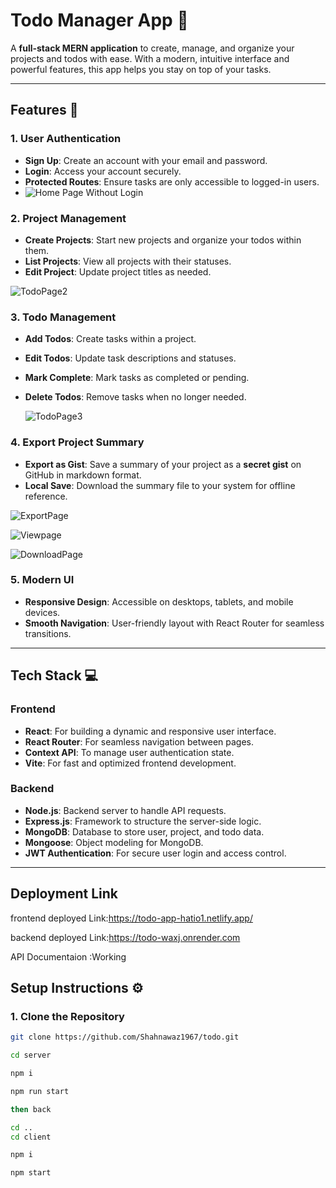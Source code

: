# **Todo Manager App** 📝

A **full-stack MERN application** to create, manage, and organize your projects and todos with ease. With a modern, intuitive interface and powerful features, this app helps you stay on top of your tasks.

---

## **Features** 🌟

### **1. User Authentication**
- **Sign Up**: Create an account with your email and password.  
- **Login**: Access your account securely.  
- **Protected Routes**: Ensure tasks are only accessible to logged-in users.
- 
  ![Home Page Without Login](https://github.com/user-attachments/assets/aedff3d0-4fea-4924-9db2-5a13b2a87d39)


### **2. Project Management**
- **Create Projects**: Start new projects and organize your todos within them.
- **List Projects**: View all projects with their statuses.  
- **Edit Project**: Update project titles as needed.

 ![TodoPage2](https://github.com/user-attachments/assets/5756f7f3-5038-42b1-a12a-c017e1b83d43)


### **3. Todo Management**
- **Add Todos**: Create tasks within a project.  
- **Edit Todos**: Update task descriptions and statuses.  
- **Mark Complete**: Mark tasks as completed or pending.  
- **Delete Todos**: Remove tasks when no longer needed.

  ![TodoPage3](https://github.com/user-attachments/assets/664e58ac-24bd-4ebe-8202-6ab3e5e3c3c6)


### **4. Export Project Summary**
- **Export as Gist**: Save a summary of your project as a **secret gist** on GitHub in markdown format.  
- **Local Save**: Download the summary file to your system for offline reference.

![ExportPage](https://github.com/user-attachments/assets/35566baa-f243-4db8-9402-7c1e55bc7d92)


![Viewpage](https://github.com/user-attachments/assets/926c5a5f-04a3-4d14-b67d-6ee75510e034)


![DownloadPage](https://github.com/user-attachments/assets/d04e55d5-a1ba-4bbd-9e90-599f9ff5f788)


### **5. Modern UI**
- **Responsive Design**: Accessible on desktops, tablets, and mobile devices.  
- **Smooth Navigation**: User-friendly layout with React Router for seamless transitions.  

---

## **Tech Stack** 💻

### **Frontend**
- **React**: For building a dynamic and responsive user interface.  
- **React Router**: For seamless navigation between pages.  
- **Context API**: To manage user authentication state.  
- **Vite**: For fast and optimized frontend development.

### **Backend**
- **Node.js**: Backend server to handle API requests.  
- **Express.js**: Framework to structure the server-side logic.  
- **MongoDB**: Database to store user, project, and todo data.  
- **Mongoose**: Object modeling for MongoDB.  
- **JWT Authentication**: For secure user login and access control.

---

## **Deployment Link** 
  frontend deployed Link:https://todo-app-hatio1.netlify.app/ 
  
  backend deployed Link:https://todo-waxj.onrender.com

  API Documentaion :Working
## **Setup Instructions** ⚙️

### **1. Clone the Repository**
```bash
git clone https://github.com/Shahnawaz1967/todo.git

cd server

npm i

npm run start

then back

cd ..
cd client

npm i

npm start

